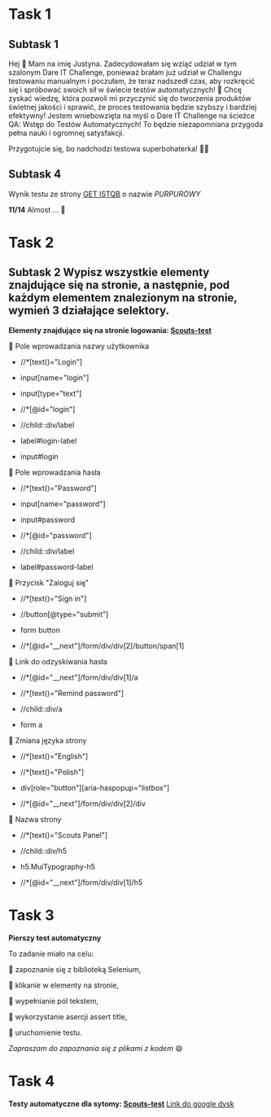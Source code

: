 # **Task 1** 

## **Subtask 1** 

Hej :wave: Mam na imię Justyna. Zadecydowałam się wziąć udział w tym szalonym Dare IT Challenge, ponieważ brałam już udział w Challengu testowaniu manualnym i poczułam, że teraz nadszedł czas, aby rozkręcić się i spróbować swoich sił w świecie testów automatycznych! 🚀
Chcę zyskać wiedzę, która pozwoli mi przyczynić się do tworzenia produktów świetnej jakości i sprawić, że proces testowania będzie szybszy i bardziej efektywny!
Jestem wniebowzięta na myśl o Dare IT Challenge na ścieżce QA: Wstęp do Testów Automatycznych! To będzie niezapomniana przygoda pełna nauki i ogromnej satysfakcji. 

Przygotujcie się, bo nadchodzi testowa superbohaterka! 💪😄

## **Subtask 4** 
Wynik testu ze strony [GET ISTQB](http://getistqb.com/quiz-purpurowy/) o nazwie *PURPUROWY*

**11/14** 
Almost ... :construction_worker:

# **Task 2** 

## **Subtask 2** Wypisz wszystkie elementy znajdujące się na stronie, a następnie, pod każdym elementem znalezionym na stronie, wymień 3 działające selektory.
 **Elementy znajdujące się na stronie logowania: [Scouts-test](https://scouts-test.futbolkolektyw.pl/en/login?redirected=true)**

:white_square_button: Pole wprowadzania nazwy użytkownika  
  
* //*[text()="Login"]

* input[name="login"]

* input[type="text"]

* //*[@id="login"]

* //child::div/label

* label#login-label

* input#login

:white_square_button: Pole wprowadzania hasła 
  
* //*[text()="Password"]

* input[name="password"]

* input#password

* //*[@id="password"]

* //child::div/label

* label#password-label
  
:white_square_button: Przycisk "Zaloguj się" 

* //*[text()="Sign in"]

* //button[@type="submit"]

* form button

* //*[@id="__next"]/form/div/div[2]/button/span[1]

:white_square_button: Link do odzyskiwania hasła  
  
* //*[@id="__next"]/form/div/div[1]/a

* //*[text()="Remind password"]

* //child::div/a

* form a

:white_square_button: Zmiana języka strony  
  
* //*[text()="English"]

* //*[text()="Polish"]

* div[role="button"][aria-haspopup="listbox"]

* //*[@id="__next"]/form/div/div[2]/div
  
:white_square_button: Nazwa strony 

* //*[text()="Scouts Panel"]

* //child::div/h5

* h5.MuiTypography-h5

* //*[@id="__next"]/form/div/div[1]/h5

# **Task 3** 
**Pierszy test automatyczny**

To zadanie miało na celu:

:white_square_button: zapoznanie się z biblioteką Selenium,

:white_square_button: klikanie w elementy na stronie,

:white_square_button: wypełnianie pól tekstem,

:white_square_button: wykorzystanie asercji assert title,

:white_square_button: uruchomienie testu.

*Zapraszam do zapoznania się z plikami z kodem* 😄

# **Task 4** 
**Testy automatyczne dla sytomy: [Scouts-test](https://scouts-test.futbolkolektyw.pl/en/login?redirected=true)**
[Link do google dysk]((https://drive.google.com/drive/folders/1WIPPOjHHXA0GYEZqHe42WV6CEb4Lzg5A)https://drive.google.com/drive/folders/1WIPPOjHHXA0GYEZqHe42WV6CEb4Lzg5A)

